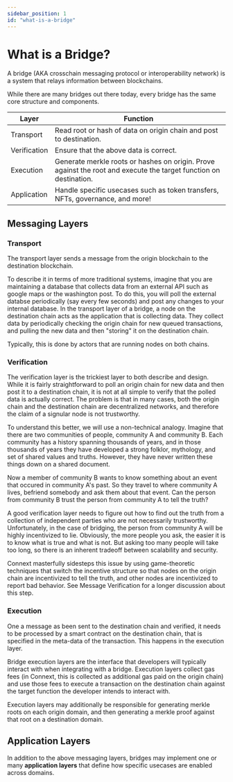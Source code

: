 ```yaml
---
sidebar_position: 1
id: "what-is-a-bridge"
---
```


# What is a Bridge?

A bridge (AKA crosschain messaging protocol or interoperability network) is a system that relays information between blockchains.

While there are many bridges out there today, every bridge has the same core structure and components.

| **Layer**    | **Function**                                                                                                      |
|--------------|-------------------------------------------------------------------------------------------------------------------|
| Transport    | Read root or hash of data on origin chain and post to destination.                                                |
| Verification | Ensure that the above data is correct.                                                                            |
| Execution    | Generate merkle roots or hashes on origin. Prove against the root and execute the target function on destination. |
| Application  | Handle specific usecases such as token transfers, NFTs, governance, and more!                                     |

## Messaging Layers

### Transport

The transport layer sends a message from the origin blockchain to the destination blockchain.

To describe it in terms of more traditional systems, imagine that you are maintaining a database that collects data from an external API such as google maps or the washington post. To do this, you will poll the external databse periodically (say every few seconds) and post any changes to your internal database. In the transport layer of a bridge, a node on the destination chain acts as the application that is collecting data. They collect data by periodically checking the origin chain for new queued transactions, and pulling the new data and then "storing" it on the destination chain.

Typically, this is done by actors that are running nodes on both chains. 

### Verification

The verification layer is the trickiest layer to both describe and design. While it is fairly straightforward to poll an origin chain for new data and then post it to a destination chain, it is not at all simple to verify that the polled data is actually correct. The problem is that in many cases, both the origin chain and the destination chain are decentralized networks, and therefore the claim of a signular node is not trustworthy.

To understand this better, we will use a non-technical analogy.
Imagine that there are two communities of people, community A and community B. Each community has a history spanning thousands of years, and in those thousands of years they have developed a strong folklor, mythology, and set of shared values and truths. However, they have never written these things down on a shared document.

Now a member of community B wants to know something about an event that occured in community A's past. So they travel to where community A lives, befriend somebody and ask them about that event. Can the person from community B trust the person from community A to tell the truth?

A good verification layer needs to figure out how to find out the truth from a collection of independent parties who are not necessarily trustworthy. Unfortunately, in the case of bridging, the person from community A will be highly incentivized to lie. Obviously, the more people you ask, the easier it is to know what is true and what is not. But asking too many people will take too long, so there is an inherent tradeoff between scalability and security. 

Connext masterfully sidesteps this issue by using game-theoretic techniques that switch the incentive structure so that nodes on the origin chain are incentivized to tell the truth, and other nodes are incentivized to report bad behavior. See Message Verification for a longer discussion about this step.

### Execution

One a message as been sent to the destination chain and verified, it needs to be processed by a smart contract on the destination chain, that is specified in the meta-data of the transaction. This happens in the execution layer. 

Bridge execution layers are the interface that developers will typically interact with when integrating with a bridge. Execution layers collect gas fees (in Connext, this is collected as additional gas paid on the origin chain) and use those fees to execute a transaction on the destination chain against the target function the developer intends to interact with.

Execution layers may additionally be responsible for generating merkle roots on each origin domain, and then generating a merkle proof against that root on a destination domain.

## Application Layers

In addition to the above messaging layers, bridges may implement one or many **application layers** that define how specific usecases are enabled across domains.

